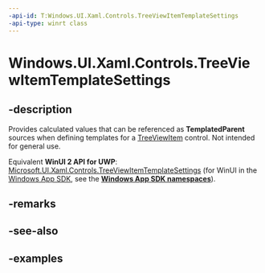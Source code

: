 ```yaml
---
-api-id: T:Windows.UI.Xaml.Controls.TreeViewItemTemplateSettings
-api-type: winrt class
---
```


<!-- Class syntax.
public class TreeViewItemTemplateSettings : DependencyObject, DependencyObject
-->

# Windows.UI.Xaml.Controls.TreeViewItemTemplateSettings

## -description

Provides calculated values that can be referenced as **TemplatedParent** sources when defining templates for a [TreeViewItem](treeviewitem.md) control. Not intended for general use.

Equivalent **WinUI 2 API for UWP**: [Microsoft.UI.Xaml.Controls.TreeViewItemTemplateSettings](/windows/winui/api/microsoft.ui.xaml.controls.treeviewitemtemplatesettings) (for WinUI in the [Windows App SDK](/windows/apps/windows-app-sdk/), see the **[Windows App SDK namespaces](/windows/windows-app-sdk/api/winrt/)**).

## -remarks

## -see-also

## -examples

